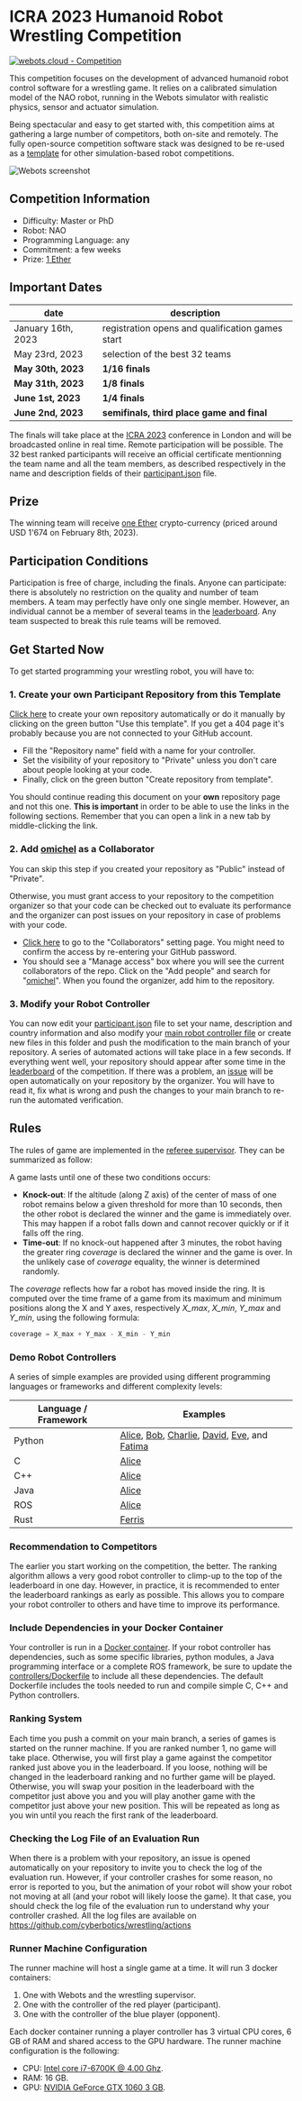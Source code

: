 <span id="title">

# ICRA 2023 Humanoid Robot Wrestling Competition

</span>

[![webots.cloud - Competition](https://img.shields.io/badge/webots.cloud-Competition-007ACC)][1]

<span id="description">

This competition focuses on the development of advanced humanoid robot control software for a wrestling game. It relies on a calibrated simulation model of the NAO robot, running in the Webots simulator with realistic physics, sensor and actuator simulation.

</span>

Being spectacular and easy to get started with, this competition aims at gathering a large number of competitors, both on-site and remotely. The fully open-source competition software stack was designed to be re-used as a [template](https://github.com/cyberbotics/competition-template) for other simulation-based robot competitions.

![Webots screenshot](preview/thumbnail.jpg "Webots screenshot")

## Competition Information

<span id="information">

- Difficulty: Master or PhD
- Robot: NAO
- Programming Language: any
- Commitment: a few weeks
- Prize: [1 Ether](https://www.google.com/search?q=ethereum+price)

</span>

## Important Dates

| date               | description                                      |
|--------------------|--------------------------------------------------|
| January 16th, 2023 | registration opens and qualification games start |
| May 23rd, 2023     | selection of the best 32 teams                   |
| **May 30th, 2023** | **1/16 finals**                                  |
| **May 31th, 2023** | **1/8 finals**                                   |
| **June 1st, 2023** | **1/4 finals**                                   |
| **June 2nd, 2023** | **semifinals, third place game and final**       |

The finals will take place at the [ICRA 2023](https://www.icra2023.org) conference in London and will be broadcasted online in real time.
Remote participation will be possible.
The 32 best ranked participants will receive an official certificate mentionning the team name and all the team members, as described respectively in the name and description fields of their [participant.json](controllers/participant/participant.json) file.

## Prize

The winning team will receive [one Ether](https://www.google.com/search?q=ethereum+price) crypto-currency (priced around USD 1'674 on February 8th, 2023).

## Participation Conditions

Participation is free of charge, including the finals.
Anyone can participate: there is absolutely no restriction on the quality and number of team members.
A team may perfectly have only one single member.
However, an individual cannot be a member of several teams in the [leaderboard][1].
Any team suspected to break this rule teams will be removed.

## Get Started Now

To get started programming your wrestling robot, you will have to:

### 1. Create your own Participant Repository from this Template

[Click here](../../generate) to create your own repository automatically or do it manually by clicking on the green button "Use this template".
If you get a 404 page it's probably because you are not connected to your GitHub account.
- Fill the "Repository name" field with a name for your controller.
- Set the visibility of your repository to "Private" unless you don't care about people looking at your code.
- Finally, click on the green button "Create repository from template".

You should continue reading this document on your **own** repository page and not this one.
**This is important** in order to be able to use the links in the following sections.
Remember that you can open a link in a new tab by middle-clicking the link.

### 2. Add [omichel](https://github.com/omichel) as a Collaborator

You can skip this step if you created your repository as "Public" instead of "Private".

Otherwise, you must grant access to your repository to the competition organizer so that your code can be checked out to evaluate its performance and the organizer can post issues on your repository in case of problems with your code.

- [Click here](../../settings/access) to go to the "Collaborators" setting page. You might need to confirm the access by re-entering your GitHub password.
- You should see a "Manage access" box where you will see the current collaborators of the repo.
Click on the "Add people" and search for "[omichel](https://github.com/omichel)".
When you found the organizer, add him to the repository.

### 3. Modify your Robot Controller

You can now edit your [participant.json](../../edit/main/controllers/participant/participant.json) file to set your name, description and country information and also modify your [main robot controller file](../../edit/main/controllers/participant/participant.py) or create new files in this folder and push the modification to the main branch of your repository.
A series of automated actions will take place in a few seconds.
If everything went well, your repository should appear after some time in the [leaderboard][1] of the competition.
If there was a problem, an [issue](../../issues) will be open automatically on your repository by the organizer.
You will have to read it, fix what is wrong and push the changes to your main branch to re-run the automated verification.

## Rules

The rules of game are implemented in the [referee supervisor](controllers/referee/referee.py).
They can be summarized as follow:

A game lasts until one of these two conditions occurs:
- **Knock-out**: If the altitude (along Z axis) of the center of mass of one robot remains below a given threshold for more than 10 seconds, then the other robot is declared the winner and the game is immediately over. This may happen if a robot falls down and cannot recover quickly or if it falls off the ring.
- **Time-out**: If no knock-out happened after 3 minutes, the robot having the greater ring *coverage* is declared the winner and the game is over. In the unlikely case of *coverage* equality, the winner is determined randomly. 

The *coverage* reflects how far a robot has moved inside the ring. It is computed over the time frame of a game from its maximum and minimum positions along the X and Y axes, respectively *X_max*, *X_min*, *Y_max* and *Y_min*, using the following formula:

```python
coverage = X_max + Y_max - X_min - Y_min
```

### Demo Robot Controllers

A series of simple examples are provided using different programming languages or frameworks and different complexity levels:

| Language / Framework | Examples |
|---|---|
| Python | [Alice](https://github.com/cyberbotics/wrestling-alice "Alice plays a simple motion file."), [Bob](https://github.com/cyberbotics/wrestling-bob "Bob sends position commands to some motors and plays a motion file."), [Charlie](https://github.com/cyberbotics/wrestling-charlie, "Charlie plays a custom motion file and uses the LEDs."), [David](https://github.com/cyberbotics/wrestling-david "David is able to detect when he falls down and to recover."), [Eve](https://github.com/cyberbotics/wrestling-eve "Eve processes camera images to detect her opponent and targets him."), and [Fatima](https://github.com/cyberbotics/wrestling-fatima, "Fatima uses an advanced gait manager with inverse kinematics.") |
| C      | [Alice](https://github.com/cyberbotics/wrestling-alice-c "Alice plays a simple motion file.")    |
| C++    | [Alice](https://github.com/cyberbotics/wrestling-alice-cpp "Alice plays a simple motion file.")  |
| Java   | [Alice](https://github.com/cyberbotics/wrestling-alice-java "Alice plays a simple motion file.") |
| ROS    | [Alice](https://github.com/cyberbotics/wrestling-alice-ros-2 "Alice sends position commands to some motor.")  |
| Rust   | [Ferris](https://github.com/katharostech/icra-2023-robot-wrestling-rust-template "Ferris sends position commands to some motor.") |

### Recommendation to Competitors

The earlier you start working on the competition, the better.
The ranking algorithm allows a very good robot controller to climp-up to the top of the leaderboard in one day.
However, in practice, it is recommended to enter the leaderboard rankings as early as possible.
This allows you to compare your robot controller to others and have time to improve its performance.

### Include Dependencies in your Docker Container

Your controller is run in a [Docker container](https://www.docker.com/resources/what-container/). If your robot controller has dependencies, such as some specific libraries, python modules, a Java programming interface or a complete ROS framework, be sure to update the [controllers/Dockerfile](controllers/Dockerfile) to include all these dependencies. The default Dockerfile includes the tools needed to run and compile simple C, C++ and Python controllers.

### Ranking System

Each time you push a commit on your main branch, a series of games is started on the runner machine.
If you are ranked number 1, no game will take place.
Otherwise, you will first play a game against the competitor ranked just above you in the leaderboard.
If you loose, nothing will be changed in the leaderboard ranking and no further game will be played.
Otherwise, you will swap your position in the leaderboard with the competitor just above you and you will play another game with the competitor just above your new position.
This will be repeated as long as you win until you reach the first rank of the leaderboard.

### Checking the Log File of an Evaluation Run

When there is a problem with your repository, an issue is opened automatically on your repository to invite you to check the log of the evaluation run.
However, if your controller crashes for some reason, no error is reported to you, but the animation of your robot will show your robot not moving at all (and your robot will likely loose the game).
It that case, you should check the log file of the evaluation run to understand why your controller crashed.
All the log files are available on https://github.com/cyberbotics/wrestling/actions

### Runner Machine Configuration

The runner machine will host a single game at a time.
It will run 3 docker containers:

1. One with Webots and the wrestling supervisor.
2. One with the controller of the red player (participant).
3. One with the controller of the blue player (opponent).

Each docker container running a player controller has 3 virtual CPU cores, 6 GB of RAM and shared access to the GPU hardware. 
The runner machine configuration is the following:
- CPU: [Intel core i7-6700K @ 4.00 Ghz](https://www.cpubenchmark.net/cpu.php?id=2565).
- RAM: 16 GB.
- GPU: [NVIDIA GeForce GTX 1060 3 GB](https://www.videocardbenchmark.net/gpu.php?id=3566).

[1]: https://webots.cloud/run?version=R2023a&url=https%3A%2F%2Fgithub.com%2Fcyberbotics%2Fwrestling%2Fblob%2Fcompetition%2Fworlds%2Fwrestling.wbt&type=competition "Leaderboard"
